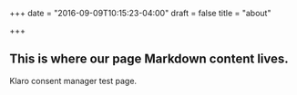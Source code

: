 +++
date = "2016-09-09T10:15:23-04:00"
draft = false
title = "about"

+++

## This is where our page Markdown content lives.

Klaro consent manager test page.
